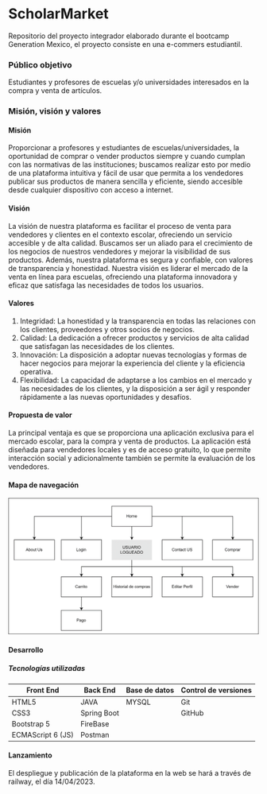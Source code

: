 # ScholarMarket

Repositorio del proyecto integrador elaborado durante el bootcamp Generation Mexico, el proyecto consiste en una e-commers estudiantil.

### Público objetivo

Estudiantes y profesores de escuelas y/o universidades interesados en la compra y venta de artículos.

### **Misión, visión y valores**

#### Misión

Proporcionar a profesores y estudiantes de escuelas/universidades, la oportunidad de comprar o vender productos siempre y cuando cumplan con las normativas de las instituciones; buscamos realizar esto por medio de una
plataforma intuitiva y fácil de usar que permita a los vendedores publicar sus productos de manera sencilla y eficiente, siendo accesible desde cualquier dispositivo con acceso a internet.

#### Visión

La visión de nuestra plataforma es facilitar el proceso de venta para vendedores y clientes en el contexto escolar, ofreciendo un servicio accesible y de alta calidad. Buscamos ser un aliado para el crecimiento de los negocios
de nuestros vendedores y mejorar la visibilidad de sus productos. Además, nuestra plataforma es segura y confiable, con valores de transparencia y honestidad. Nuestra visión es liderar el mercado de la venta en línea para escuelas, ofreciendo una plataforma innovadora y eficaz que satisfaga las necesidades de todos los usuarios.

#### Valores

1. Integridad: La honestidad y la transparencia en todas las relaciones con los clientes, proveedores y otros socios de
   negocios.
2. Calidad: La dedicación a ofrecer productos y servicios de alta calidad que satisfagan las necesidades de los clientes.
3. Innovación: La disposición a adoptar nuevas tecnologías y formas de hacer negocios para mejorar la experiencia del
   cliente y la eficiencia operativa.
4. Flexibilidad: La capacidad de adaptarse a los cambios en el mercado y las necesidades de los clientes, y
   la disposición a ser ágil y responder rápidamente a las nuevas oportunidades y desafíos.

#### Propuesta de valor

La principal ventaja es que se proporciona una aplicación
exclusiva para el mercado escolar, para la compra y venta de productos. La
aplicación está diseñada para vendedores locales y es de acceso gratuito, lo
que permite interacción social y adicionalmente también se permite la
evaluación de los vendedores.

#### **Mapa de navegación**

![Mapa de Navegacion](./assets/img/MapaNavegacion.png)

#### **Desarrollo**

##### Tecnologías utilizadas

| Front End         | Back End    | Base de datos | Control de versiones |
| ----------------- | ----------- | ------------- | -------------------- |
| HTML5             | JAVA        | MYSQL         | Git                  |
| CSS3              | Spring Boot |               | GitHub               |
| Bootstrap 5       | FireBase    |               |                      |
| ECMAScript 6 (JS) | Postman     |               |                      |

#### **Lanzamiento**

El despliegue y publicación de la plataforma en la web se hará a través
de railway, el día 14/04/2023.
